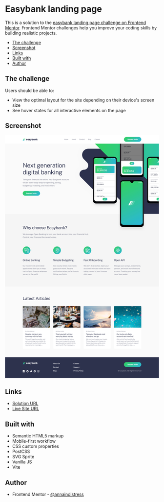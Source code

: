 # Easybank landing page

This is a solution to the [easybank landing page challenge on Frontend Mentor](https://www.frontendmentor.io/challenges/easybank-landing-page-WaUhkoDN). Frontend Mentor challenges help you improve your coding skills by building realistic projects.

- [The challenge](#the-challenge)
- [Screenshot](#screenshot)
- [Links](#links)
- [Built with](#built-with)
- [Author](#author)

## The challenge

Users should be able to:

- View the optimal layout for the site depending on their device's screen size
- See hover states for all interactive elements on the page

## Screenshot

![](./screenshot.png)

## Links

- [Solution URL](https://github.com/annaindistress/frontend-mentor-easybank-landing-page)
- [Live Site URL](https://annaindistress.github.io/frontend-mentor-easybank-landing-page/)

## Built with

- Semantic HTML5 markup
- Mobile-first workflow
- CSS custom properties
- PostCSS
- SVG Sprite
- Vanilla JS
- Vite

## Author

- Frontend Mentor - [@annaindistress](https://www.frontendmentor.io/profile/annaindistress)
